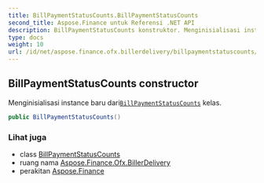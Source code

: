 ```yaml
---
title: BillPaymentStatusCounts.BillPaymentStatusCounts
second_title: Aspose.Finance untuk Referensi .NET API
description: BillPaymentStatusCounts konstruktor. Menginisialisasi instance baru dariBillPaymentStatusCounts kelas.
type: docs
weight: 10
url: /id/net/aspose.finance.ofx.billerdelivery/billpaymentstatuscounts/billpaymentstatuscounts/
---
```

## BillPaymentStatusCounts constructor

Menginisialisasi instance baru dari[`BillPaymentStatusCounts`](../) kelas.

```csharp
public BillPaymentStatusCounts()
```

### Lihat juga

* class [BillPaymentStatusCounts](../)
* ruang nama [Aspose.Finance.Ofx.BillerDelivery](../../billpaymentstatuscounts/)
* perakitan [Aspose.Finance](../../../)


